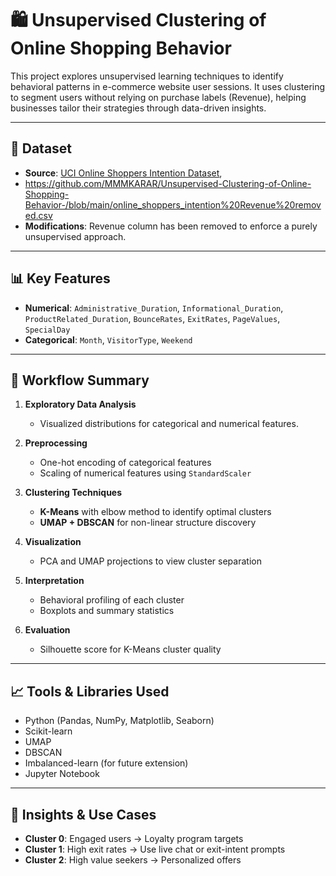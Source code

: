 # 🛍️ Unsupervised Clustering of Online Shopping Behavior

This project explores unsupervised learning techniques to identify behavioral patterns in e-commerce website user sessions. It uses clustering to segment users without relying on purchase labels (Revenue), helping businesses tailor their strategies through data-driven insights.

---

## 📁 Dataset

- **Source**: [UCI Online Shoppers Intention Dataset](https://archive.ics.uci.edu/ml/datasets/Online+Retail),
- https://github.com/MMMKARAR/Unsupervised-Clustering-of-Online-Shopping-Behavior-/blob/main/online_shoppers_intention%20Revenue%20removed.csv
- **Modifications**: Revenue column has been removed to enforce a purely unsupervised approach.

---

## 📊 Key Features

- **Numerical**: `Administrative_Duration`, `Informational_Duration`, `ProductRelated_Duration`, `BounceRates`, `ExitRates`, `PageValues`, `SpecialDay`
- **Categorical**: `Month`, `VisitorType`, `Weekend`

---

## 🧪 Workflow Summary

1. **Exploratory Data Analysis**  
   - Visualized distributions for categorical and numerical features.

2. **Preprocessing**  
   - One-hot encoding of categorical features  
   - Scaling of numerical features using `StandardScaler`

3. **Clustering Techniques**  
   - **K-Means** with elbow method to identify optimal clusters  
   - **UMAP + DBSCAN** for non-linear structure discovery

4. **Visualization**  
   - PCA and UMAP projections to view cluster separation

5. **Interpretation**  
   - Behavioral profiling of each cluster  
   - Boxplots and summary statistics

6. **Evaluation**  
   - Silhouette score for K-Means cluster quality

---

## 📈 Tools & Libraries Used

- Python (Pandas, NumPy, Matplotlib, Seaborn)
- Scikit-learn
- UMAP
- DBSCAN
- Imbalanced-learn (for future extension)
- Jupyter Notebook

---

## 🧠 Insights & Use Cases

- **Cluster 0**: Engaged users → Loyalty program targets  
- **Cluster 1**: High exit rates → Use live chat or exit-intent prompts  
- **Cluster 2**: High value seekers → Personalized offers

